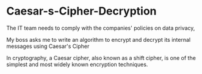 # Caesar-s-Cipher-Decryption

The IT team needs to comply with the companies' policies on data privacy,  

My boss asks me to write an algorithm to encrypt and decrypt its internal messages using Caesar's Cipher

In cryptography, a Caesar cipher, also known as a shift cipher, is one of the simplest and most widely known encryption techniques. 

